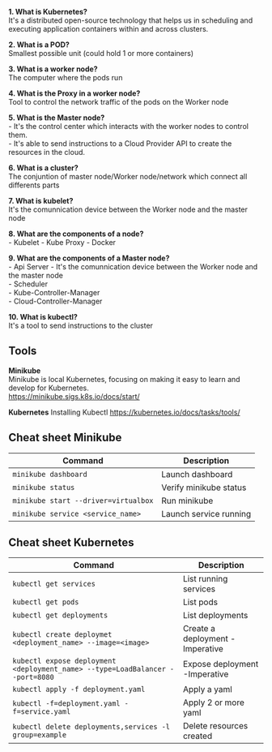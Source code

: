**1. What is Kubernetes?**  
It's a distributed open-source technology that helps us in scheduling and executing application containers within and across clusters. 

**2. What is a POD?**  
Smallest possible unit (could hold 1 or more containers)

**3. What is a worker node?**  
The computer where the pods run

**4. What is the Proxy in a worker node?**  
Tool to control the network traffic of the pods on the Worker node

**5. What is the Master node?**  
    - It's the control center which interacts with the worker nodes to control them.  
    - It's able to send instructions to a Cloud Provider API to create the resources in the cloud.

**6. What is a cluster?**  
The conjuntion of master node/Worker node/network which connect all differents parts

**7. What is kubelet?**  
It's the comunnication device between the Worker node and the master node

**8. What are the components of a node?**  
    - Kubelet
    - Kube Proxy
    - Docker

**9. What are the components of a Master node?**  
    - Api Server - It's the comunnication device between the Worker node and the master node  
    - Scheduler  
    - Kube-Controller-Manager  
    - Cloud-Controller-Manager

**10. What is kubectl?**  
It's a tool to send instructions to the cluster

## Tools ##
**Minikube**  
Minikube is local Kubernetes, focusing on making it easy to learn and develop for Kubernetes.  
https://minikube.sigs.k8s.io/docs/start/

**Kubernetes**
Installing Kubectl
https://kubernetes.io/docs/tasks/tools/

## Cheat sheet Minikube ##
| Command | Description |
| --- | --- |
| `minikube dashboard` | Launch dashboard |
| `minikube status` | Verify minikube status |
| `minikube start --driver=virtualbox` | Run minikube |
| `minikube service <service_name>` | Launch service running |

## Cheat sheet Kubernetes ##
| Command | Description |
| --- | --- |
| `kubectl get services`  | List running services |
| `kubectl get pods`  | List pods |
| `kubectl get deployments`  | List deployments |
| `kubectl create deploymet <deployment_name> --image=<image>`  | Create a deployment -Imperative |
| `kubectl expose deployment <deployment_name> --type=LoadBalancer --port=8080`  | Expose deployment -Imperative |
| `kubectl apply -f deployment.yaml`  | Apply a yaml |
| `kubectl -f=deployment.yaml -f=service.yaml`  | Apply 2 or more yaml |
| `kubectl delete deployments,services -l group=example`  | Delete resources created |



